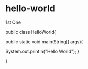 # hello-world
1st One

public class HelloWorld{

public static void main(String[] args){

System.out.println("Hello World");
}

}
